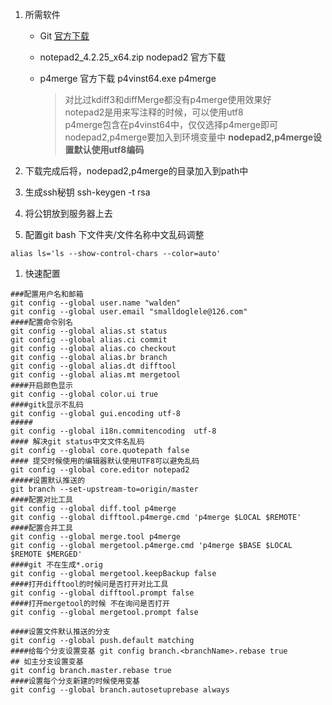 1. 所需软件

   * Git [官方下载]()
   * notepad2\_4.2.25\_x64.zip   nodepad2 官方下载
   * p4merge 官方下载 p4vinst64.exe p4merge

     > 对比过kdiff3和diffMerge都没有p4merge使用效果好  
     > notepad2是用来写注释的时候，可以使用utf8  
     > p4merge包含在p4vinst64中，仅仅选择p4merge即可  
     > nodepad2,p4merge要加入到环境变量中
     > **nodepad2,p4merge设置默认使用utf8编码**

2. 下载完成后将，nodepad2,p4merge的目录加入到path中
3. 生成ssh秘钥 ssh-keygen -t rsa 
4. 将公钥放到服务器上去
5. 配置git bash 下文件夹/文件名称中文乱码调整

```
alias ls='ls --show-control-chars --color=auto'
```

1. 快速配置

```
###配置用户名和邮箱
git config --global user.name "walden"
git config --global user.email "smalldoglele@126.com"
####配置命令别名
git config --global alias.st status
git config --global alias.ci commit
git config --global alias.co checkout
git config --global alias.br branch
git config --global alias.dt difftool
git config --global alias.mt mergetool
####开启颜色显示
git config --global color.ui true
####gitk显示不乱码
git config --global gui.encoding utf-8
#####
git config --global i18n.commitencoding  utf-8
#### 解决git status中文文件名乱码
git config --global core.quotepath false
#### 提交时候使用的编辑器默认使用UTF8可以避免乱码
git config --global core.editor notepad2
#####设置默认推送的
git branch --set-upstream-to=origin/master
####配置对比工具
git config --global diff.tool p4merge
git config --global difftool.p4merge.cmd 'p4merge $LOCAL $REMOTE'
####配置合并工具
git config --global merge.tool p4merge
git config --global mergetool.p4merge.cmd 'p4merge $BASE $LOCAL $REMOTE $MERGED'
####git 不在生成*.orig
git config --global mergetool.keepBackup false
####打开difftool的时候问是否打开对比工具
git config --global difftool.prompt false
####打开mergetool的时候 不在询问是否打开
git config --global mergetool.prompt false

####设置文件默认推送的分支
git config --global push.default matching
####给每个分支设置变基 git config branch.<branchName>.rebase true
## 如主分支设置变基
git config branch.master.rebase true
####设置每个分支新建的时候使用变基
git config --global branch.autosetuprebase always

```



